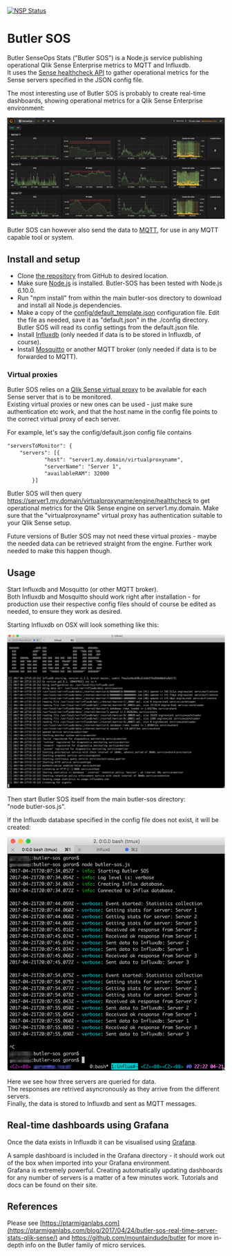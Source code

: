 [![NSP Status](https://nodesecurity.io/orgs/ptarmiganlabscom/projects/adfd09d2-140c-42ae-9f2f-6376c6d45f6d/badge)](https://nodesecurity.io/orgs/ptarmiganlabscom/projects/adfd09d2-140c-42ae-9f2f-6376c6d45f6d)
  
# Butler SOS
Butler SenseOps Stats ("Butler SOS") is a Node.js service publishing operational Qlik Sense Enterprise metrics to MQTT and Influxdb.  
It uses the [Sense healthcheck API](http://help.qlik.com/en-US/sense-developer/3.2/Subsystems/EngineAPI/Content/GettingSystemInformation/HealthCheckStatus.htm) to gather operational metrics for the Sense servers specified in the JSON config file.

The most interesting use of Butler SOS is probably to create real-time dashboards, showing operational metrics for a Qlik Sense Enterprise environment:

![Grafana dashboard](img/senseops-1.png "SenseOps dashboard using Grafana")


Butler SOS can however also send the data to [MQTT](https://en.wikipedia.org/wiki/MQTT), for use in any MQTT capable tool or system.



## Install and setup
* Clone [the repository](https://github.com/mountaindude/butler-sos) from GitHub to desired location.  
* Make sure [Node.js](https://nodejs.org) is installed. Butler-SOS has been tested with Node.js 6.10.0. 
* Run "npm install" from within the main butler-sos directory to download and install all Node.js dependencies.
* Make a copy of the [config/default_template.json](https://github.com/mountaindude/butler-sos/blob/master/config/default_template.json) configuration file. Edit the file as needed, save it as "default.json" in the ./config directory.
Butler SOS will read its config settings from the default.json file.
* Install [Influxdb](https://docs.influxdata.com/influxdb/v1.2/introduction) (only needed if data is to be stored in Influxdb, of course).
* Install [Mosquitto](https://mosquitto.org) or another MQTT broker (only needed if data is to be forwarded to MQTT).

### Virtual proxies
Butler SOS relies on a [Qlik Sense virtual proxy](http://help.qlik.com/en-US/sense/3.2/Subsystems/ManagementConsole/Content/create-virtual-proxy.htm) to be available for each Sense server that is to be monitored.  
Existing virtual proxies or new ones can be used - just make sure authentication etc work, and that the host name in the config file points to the correct virtual proxy of each server.
  
For example, let's say the config/default.json config file contains 

    "serversToMonitor": {
        "servers": [{
                "host": "server1.my.domain/virtualproxyname",
                "serverName": "Server 1",
                "availableRAM": 32000
            }]

Butler SOS will then query https://server1.my.domain/virtualproxyname/engine/healthcheck to get operational metrics for the Qlik Sense engine on server1.my.domain.
Make sure that the "virtualproxyname" virtual proxy has authentication suitable to your Qlik Sense setup.

Future versions of Butler SOS may not need these virtual proxies - maybe the needed data can be retrieved straight from the engine. Further work needed to make this happen though.


## Usage
Start Influxdb and Mosquitto (or other MQTT broker).   
Both Influxdb and Mosquitto should work right after installation - for production use their respective config files should of course be edited as needed, to ensure they work as desired.

Starting Influxdb on OSX will look something like this:

![Starting Influxdb](img/influxdb-1.png "Starting Influxdb")



Then start Butler SOS itself from the main butler-sos directory:  
"node butler-sos.js".  
  
If the Influxdb database specified in the config file does not exist, it will be created:

![Starting Butler SOS](img/butler-sos-1.png "Starting Butler SOS")

Here we see how three servers are queried for data.  
The responses are retrived asyncronously as they arrive from the different servers.  
Finally, the data is stored to Influxdb and sent as MQTT messages.



## Real-time dashboards using Grafana
Once the data exists in Influxdb it can be visualised using [Grafana](https://grafana.com).
  
A sample dashboard is included in the Grafana directory - it should work out of the box when imported into your Grafana environment.  
Grafana is extremely powerful. Creating automatically updating dashboards for any number of servers is a matter of a few minutes work. Tutorials and docs can be found on their site.


## References
  
Please see [https://ptarmiganlabs.com](https://ptarmiganlabs.com/blog/2017/04/24/butler-sos-real-time-server-stats-qlik-sense/) and https://github.com/mountaindude/butler for more in-depth info on the Butler family of micro services.
